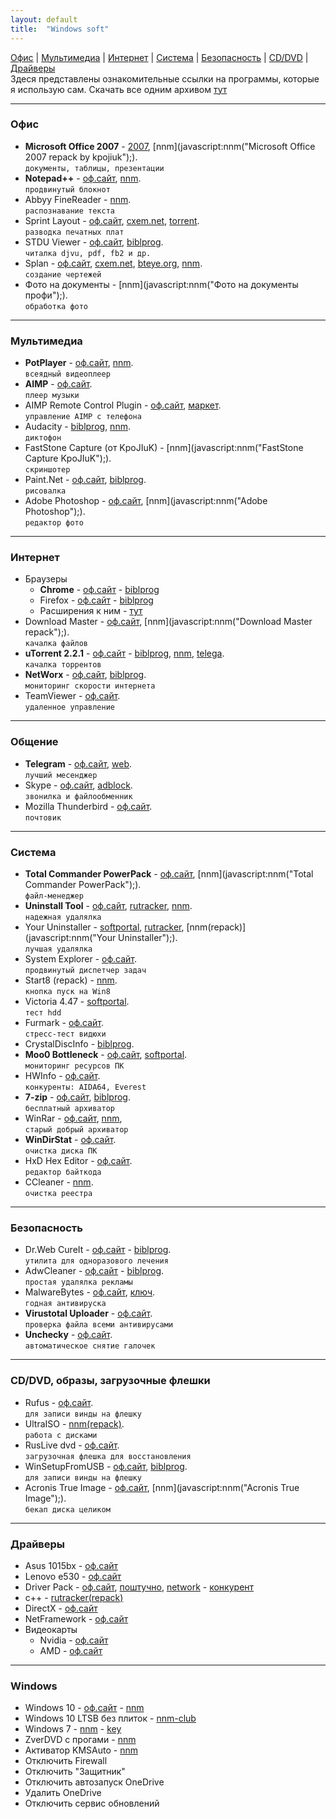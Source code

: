 ```yaml
---
layout: default
title:  "Windows soft"
---
```


[Офис](#офис) | [Мультимедиа](#мультимедиа) | [Интернет](#интернет) | [Система](#система) | [Безопасность](#безопасность) | [CD/DVD](#cddvd-образы-загрузочные-флешки) | [Драйверы](#драйверы)  
Здеся представлены  ознакомительные ссылки на  программы, которые  я использую сам.
Скачать все одним архивом [тут](#)

___
### Офис
* **Microsoft Office 2007** - 
[2007](http://nnm-club.me/forum/viewtopic.php?t=986318),
[nnm](javascript:nnm("Microsoft Office 2007 repack by kpojiuk");).  
`документы, таблицы, презентации`
* **Notepad++** - 
[оф.сайт](http://notepad-plus-plus.org/download/), 
[nnm](javascript:nnm("Notepad++");).  
`продвинутый блокнот`
* Abbyy FineReader - 
[nnm](javascript:nnm("Abbyy+FineReader");).  
`распознавание текста`
* Sprint Layout - 
[оф.сайт](http://electronic-software-shop.com/sprint-layout-60.html), 
[cxem.net](cxem.net/software/sprint_layout.php), 
[torrent](javascript:nnm("Sprint+Layout");).  
`разводка печатных плат`
* STDU Viewer - 
[оф.сайт](http://www.stdutility.com/stduviewer.html), 
[biblprog](https://biblprog.org.ua/ru/stdu_viewer/download/).  
`читалка djvu, pdf, fb2 и др.`
* Splan - 
[оф.сайт](http://electronic-software-shop.com), 
[cxem.net](http://cxem.net/software/splan.php), 
[bteye.org](#),
[nnm](javascript:nnm("Splan");).  
`создание чертежей`
* Фото на документы - 
[nnm](javascript:nnm("Фото на документы профи");).  
`обработка фото`

___
### Мультимедиа
* **PotPlayer** - 
[оф.сайт](http://potplayer.ru/download/), 
[nnm](javascript:nnm("PotPlayer");).  
`всеядный видеоплеер`
* **AIMP** - 
[оф.сайт](http://aimp.ru).  
`плеер музыки`
* AIMP Remote Control Plugin - 
[оф.сайт](http://aimpremote.blogspot.com/p/installation-ru.html), 
[маркет](https://play.google.com/store/apps/details?id=com.invised.aimp.rc).  
`управление AIMP с телефона`
* Audacity - 
[biblprog](https://biblprog.org.ua/ru/audacity/download/), [nnm](javascript:nnm("Audacity");).  
`диктофон`
* FastStone Capture (от KpoJIuK) - 
[nnm](javascript:nnm("FastStone Capture KpoJIuK");).  
`скриншотер`
* Paint.Net - 
[оф.сайт](http://paintnet.ru/download/), 
[biblprog](https://biblprog.org.ua/ru/paint_net/download/).  
`рисовалка`
* Adobe Photoshop - 
[оф.сайт](http://adobe.com), 
[nnm](javascript:nnm("Adobe Photoshop");).  
`редактор фото`

___
### Интернет
* Браузеры
  * **Chrome** - [оф.сайт](https://www.google.ru/chrome/index.html) - [biblprog](https://biblprog.org.ua/ru/google_chrome/download/)
  * Firefox - [оф.сайт](https://www.mozilla.org/ru/firefox/new/) - [biblprog](https://biblprog.org.ua/ru/firefox/download/)
  * Расширения к ним - [тут](/soft/addons.html)
* Download Master - 
[оф.сайт](https://westbyte.com/dm/),
[nnm](javascript:nnm("Download Master repack");).  
`качалка файлов`
* **uTorrent 2.2.1** - 
[оф.сайт](http://utorrent.com/) - 
[biblprog](https://biblprog.org.ua/ru/utorrent/download/),
[nnm](javascript:nnm("uTorrent");),
[telega](https://telegram.me/filesbot?start=BQADAgAD5gADvVhYSyhm0rOrBa0BAg).  
`качалка торрентов`
* **NetWorx** - 
[оф.сайт](https://www.softperfect.com/products/networx/),
[biblprog](https://biblprog.org.ua/ru/networx/download/).  
`мониторинг скорости интернета`
* TeamViewer - 
[оф.сайт](https://www.teamviewer.com/ru/download/windows/).  
`удаленное управление`

___
### Общение
* **Telegram** - 
[оф.сайт](https://telegram.org/apps),
[web](web.telegram.org).  
`лучший месенджер`
* Skype - 
[оф.сайт](https://www.skype.com/ru/get-skype/),
[adblock](#).  
`звонилка и файлообменник`   
* Mozilla Thunderbird - 
[оф.сайт](https://www.thunderbird.net/ru/).  
`почтовик`  

___
### Система
* **Total Commander PowerPack** - 
[оф.сайт](http://ghisler.com/download.htm),
[nnm](javascript:nnm("Total Commander PowerPack");).  
`файл-менеджер`
* **Uninstall Tool** - 
[оф.сайт](http://crystalidea.com/ru/uninstall-tool/),
[rutracker](https://rutracker.org/forum/viewtopic.php?t=5403274),
[nnm](javascript:nnm("Uninstall+Tool+repack");).  
`надежная удалялка`
* Your Uninstaller - 
[softportal](http://softportal.com/get-2328-your-uninstaller.html),
[rutracker](https://rutracker.org/forum/viewtopic.php?t=4705223),
[nnm(repack)](javascript:nnm("Your Uninstaller");).  
`лучшая удалялка`
* System Explorer - 
[оф.сайт](http://systemexplorer.net/).  
`продвинутый диспетчер задач`
* Start8 (repack) - 
[nnm](javascript:nnm("Start8");).  
`кнопка пуск на Win8`
* Victoria 4.47 - 
[softportal](http://www.softportal.com/get-40873-victoria.html).  
`тест hdd`
* Furmark - 
[оф.сайт](http://www.ozone3d.net/benchmarks/fur/).  
`стресс-тест видюхи`
* CrystalDiscInfo - 
[biblprog](https://biblprog.org.ua/ru/crystaldiskinfo/download/).  
* **Moo0 Bottleneck** - 
[оф.сайт](http://www.moo0.com/software/SystemMonitor),
[softportal](http://www.softportal.com/get-21044-moo0-systemmonitor.html).  
`мониторинг ресурсов ПК`
* HWInfo - 
[оф.сайт](https://www.hwinfo.com/download.php).  
`конкуренты: AIDA64, Everest`  
* **7-zip** - 
[оф.сайт](https://www.7-zip.org/download.html),
[biblprog](https://biblprog.org.ua/ru/7zip/download/).  
`бесплатный архиватор`
* WinRar - 
[оф.сайт](https://www.rarlab.com/download.htm),
[nnm](javascript:nnm("WinRar");),  
`старый добрый архиватор`  
* **WinDirStat** - 
[оф.сайт](https://windirstat.net/download.html).  
`очистка диска ПК`
* HxD Hex Editor - 
[оф.сайт](https://mh-nexus.de/en/hxd/).  
`редактор байткода`
* CCleaner - 
[nnm](javascript:nnm("CCleaner");).  
`очистка реестра`

___
### Безопасность
* Dr.Web CureIt - 
[оф.сайт](http://free.drweb.ru/download+cureit+free/) - 
[biblprog](https://biblprog.org.ua/ru/dr_web_cureit/download/).  
`утилита для одноразового лечения`
* AdwCleaner - 
[оф.сайт](https://ru.malwarebytes.com/adwcleaner/) - 
[biblprog](https://biblprog.org.ua/ru/adwcleaner/download/).  
`простая удалялка рекламы`
* MalwareBytes - 
[оф.сайт](https://ru.malwarebytes.com/),
[ключ](#).  
`годная антивируска`
* **Virustotal Uploader** - 
[оф.сайт](https://www.virustotal.com/ru/documentation/desktop-applications/windows-uploader).  
`проверка файла всеми антивирусами`  
* **Unchecky** - 
[оф.сайт](#).  
`автоматическое снятие галочек`  

___
### CD/DVD, образы, загрузочные флешки
* Rufus  - 
[оф.сайт](https://rufus.akeo.ie/#download).  
`для записи винды на флешку`
* UltraISO - 
[nnm(repack)](javascript:nnm("UltraISO");).  
`работа с дисками`
* RusLive dvd - 
[оф.сайт](http://usbtor.ru/viewtopic.php?t=963).  
`загрузочная флешка для восстановления`
* WinSetupFromUSB - 
[оф.сайт](http://www.winsetupfromusb.com/downloads/),
[biblprog](https://biblprog.org.ua/ru/winsetupfromusb/download/).  
`для записи винды на флешку`
* Acronis True Image - 
[оф.сайт](http://www.acronis.ru/),
[nnm](javascript:nnm("Acronis True Image");).  
`бекап диска целиком`

___
###  Драйверы
* Asus 1015bx - 
[оф.сайт](https://www.asus.com/ua/Laptops/Eee_PC_1015BX/HelpDesk_Download/)
* Lenovo e530 - 
[оф.сайт](https://pcsupport.lenovo.com/ua/ru/products/laptops-and-netbooks/thinkpad-edge-laptops/thinkpad-edge-e530/downloads)
* Driver Pack - 
[оф.сайт](https://drp.su/ru),
[поштучно](https://drp.su/ru/hwids),
[network](https://drp.su/ru/info/driverpack-network) - 
[конкурент](https://devid.info)
* с++ - 
[rutracker(repack)](https://rutracker.org/forum/viewtopic.php?t=4594892)
* DirectX - 
[оф.сайт](https://www.microsoft.com/ru-ru/Download/confirmation.aspx?id=35)
* NetFramework - 
[оф.сайт](https://www.microsoft.com/ru-RU/download/details.aspx?id=56115)
* Видеокарты
  * Nvidia - [оф.сайт](http://www.nvidia.ru/Download/index.aspx?lang=ru)
  * AMD - [оф.сайт](http://support.amd.com/ru-ru/download)

___
### Windows
* Windows 10 - 
[оф.сайт](http://microsoft.com/) - 
[nnm](http://nnm-club.me/forum/viewforum.php?f=504)
* Windows 10 LTSB без плиток - 
[nnm-club](http://nnm-club.me/forum/tracker.php?nm=ltsb&f=504)
* Windows 7 - 
[nnm](http://nnm-club.me/forum/viewforum.php?f=504) - 
[key](http://nnm-club.me/forum/viewtopic.php?t=156121)
* ZverDVD с прогами - 
[nnm](javascript:nnm("zverdvd");)
* Активатор KMSAuto - 
[nnm](javascript:nnm("KMSAuto");)
* Отключить Firewall
* Отключить "Защитник"
* Отключить автозапуск OneDrive
* Удалить OneDrive
* Отключить сервис обновлений



<script>
 function nnm(name){
 window.open("https://rutracker.org/forum/tracker.php?nm="+name);
 window.open("http://nnm-club.me/forum/tracker.php?nm="+name);
 }
</script>

